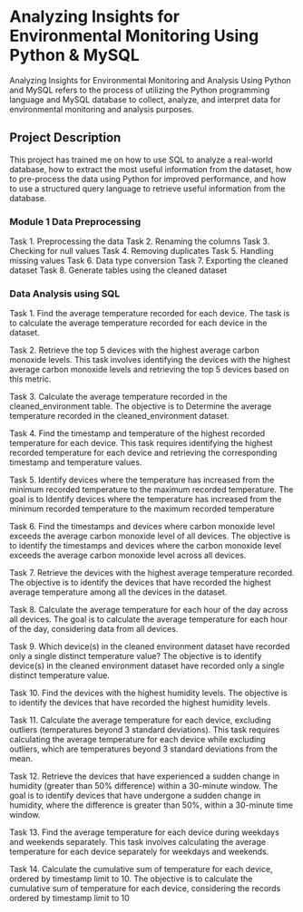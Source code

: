 # Analyzing Insights for Environmental Monitoring Using Python & MySQL
Analyzing Insights for Environmental Monitoring and Analysis Using Python and MySQL refers to the process of utilizing the Python programming language and MySQL database to collect, analyze, and interpret data for environmental monitoring and analysis purposes.

## Project Description
This project has trained me on how to use SQL to analyze a real-world database, how to extract the most useful information from the dataset, how to pre-process the data using Python for improved performance, and how to use a structured query language to retrieve useful information from the database.

### Module 1 Data Preprocessing
Task 1. Preprocessing the data
Task 2. Renaming the columns
Task 3. Checking for null values
Task 4. Removing duplicates
Task 5. Handling missing values
Task 6. Data type conversion
Task 7. Exporting the cleaned dataset
Task 8. Generate tables using the cleaned dataset

### Data Analysis using SQL
Task 1. Find the average temperature recorded for each device. The task is to calculate the average temperature recorded for each device in the dataset.

Task 2. Retrieve the top 5 devices with the highest average carbon monoxide levels. This task involves identifying the devices with the highest average carbon monoxide levels and retrieving the top 5 devices based on this metric.

Task 3. Calculate the average temperature recorded in the cleaned_environment table. The objective is to Determine the average temperature recorded in the cleaned_environment dataset.

Task 4. Find the timestamp and temperature of the highest recorded temperature for each device. This task requires identifying the highest recorded temperature for each device and retrieving the corresponding timestamp and temperature values.

Task 5. Identify devices where the temperature has increased from the minimum recorded temperature to the maximum recorded temperature. The goal is to Identify devices where the temperature has increased from the minimum recorded temperature to the maximum recorded temperature

Task 6. Find the timestamps and devices where carbon monoxide level exceeds the average carbon monoxide level of all devices. The objective is to identify the timestamps and devices where the carbon monoxide level exceeds the average carbon monoxide level across all devices.

Task 7. Retrieve the devices with the highest average temperature recorded. The objective is to identify the devices that have recorded the highest average temperature among all the devices in the dataset.

Task 8. Calculate the average temperature for each hour of the day across all devices. The goal is to calculate the average temperature for each hour of the day, considering data from all devices.

Task 9. Which device(s) in the cleaned environment dataset have recorded only a single distinct temperature value? The objective is to identify device(s) in the cleaned environment dataset have recorded only a single distinct temperature value.

Task 10. Find the devices with the highest humidity levels. The objective is to identify the devices that have recorded the highest humidity levels.

Task 11. Calculate the average temperature for each device, excluding outliers (temperatures beyond 3 standard deviations). This task requires calculating the average temperature for each device while excluding outliers, which are temperatures beyond 3 standard deviations from the mean.

Task 12. Retrieve the devices that have experienced a sudden change in humidity (greater than 50% difference) within a 30-minute window. The goal is to identify devices that have undergone a sudden change in humidity, where the difference is greater than 50%, within a 30-minute time window.

Task 13. Find the average temperature for each device during weekdays and weekends separately. This task involves calculating the average temperature for each device separately for weekdays and weekends.

Task 14. Calculate the cumulative sum of temperature for each device, ordered by timestamp limit to 10. The objective is to calculate the cumulative sum of temperature for each device, considering the records ordered by timestamp limit to 10







